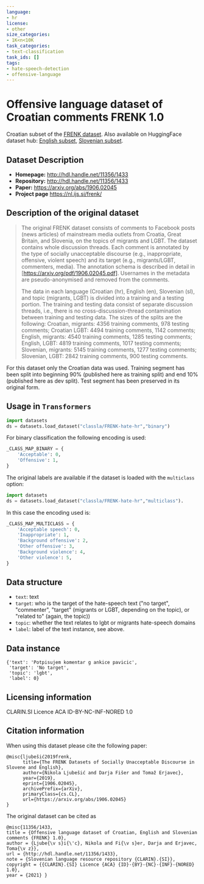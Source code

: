 ```yaml
---
language:
- hr
license:
- other
size_categories:
- 1K<n<10K
task_categories:
- text-classification
task_ids: []
tags:
- hate-speech-detection
- offensive-language
---
```


# Offensive language dataset of Croatian comments FRENK 1.0

Croatian subset of the [FRENK dataset](http://hdl.handle.net/11356/1433). Also available on HuggingFace dataset hub: [English subset](https://huggingface.co/datasets/5roop/FRENK-hate-en),  [Slovenian subset](https://huggingface.co/datasets/5roop/FRENK-hate-sl).

## Dataset Description

- **Homepage:** http://hdl.handle.net/11356/1433
- **Repository:** http://hdl.handle.net/11356/1433
- **Paper:** https://arxiv.org/abs/1906.02045
- **Project page** https://nl.ijs.si/frenk/

## Description of the original dataset

>The original FRENK dataset consists of comments to Facebook posts (news articles) of mainstream media outlets from Croatia, Great Britain, and Slovenia, on the topics of migrants and LGBT. The dataset contains whole discussion threads. Each comment is annotated by the type of socially unacceptable discourse (e.g., inappropriate, offensive, violent speech) and its target (e.g., migrants/LGBT, commenters, media). The annotation schema is described in detail in [https://arxiv.org/pdf/1906.02045.pdf]. Usernames in the metadata are pseudo-anonymised and removed from the comments.
>
>The data in each language (Croatian (hr), English (en), Slovenian (sl), and topic (migrants, LGBT) is divided into a training and a testing portion. The training and testing data consist of separate discussion threads, i.e., there is no cross-discussion-thread contamination between training and testing data. The sizes of the splits are the following: Croatian, migrants: 4356 training comments, 978 testing comments; Croatian LGBT: 4494 training comments, 1142 comments; English, migrants: 4540 training comments, 1285 testing comments; English, LGBT: 4819 training comments, 1017 testing comments; Slovenian, migrants: 5145 training comments, 1277 testing comments; Slovenian, LGBT: 2842 training comments, 900 testing comments.

For this dataset only the Croatian data was used. Training segment has been split into beginning 90% (published here as training split) and end 10% (published here as dev split). Test segment has been preserved in its original form.

## Usage in `Transformers`

```python
import datasets
ds = datasets.load_dataset("classla/FRENK-hate-hr","binary") 
```

For binary classification the following encoding is used:


```python
_CLASS_MAP_BINARY = {
    'Acceptable': 0, 
    'Offensive': 1, 
}
```
The original labels are available if the dataset is loaded with the `multiclass` option:

```python
import datasets
ds = datasets.load_dataset("classla/FRENK-hate-hr","multiclass").
```

In this case the encoding used is:
```python
_CLASS_MAP_MULTICLASS = {
    'Acceptable speech': 0, 
    'Inappropriate': 1, 
    'Background offensive': 2,
    'Other offensive': 3, 
    'Background violence': 4,
    'Other violence': 5, 
}
```


## Data structure

* `text`: text
* `target`: who is the target of the hate-speech text ("no target", "commenter", "target" (migrants or LGBT, depending on the topic), or "related to" (again, the topic))
* `topic`: whether the text relates to lgbt or migrants hate-speech domains
* `label`: label of the text instance, see above.

## Data instance

```
{'text': 'Potpisujem komentar g ankice pavicic',
 'target': 'No target',
 'topic': 'lgbt',
 'label': 0}
 ```

## Licensing information

CLARIN.SI Licence ACA ID-BY-NC-INF-NORED 1.0

## Citation information

When using this dataset please cite the following paper:

```
@misc{ljubešić2019frenk,
      title={The FRENK Datasets of Socially Unacceptable Discourse in Slovene and English}, 
      author={Nikola Ljubešić and Darja Fišer and Tomaž Erjavec},
      year={2019},
      eprint={1906.02045},
      archivePrefix={arXiv},
      primaryClass={cs.CL},
      url={https://arxiv.org/abs/1906.02045}
}
```

The original dataset can be cited as

 ```
@misc{11356/1433,
 title = {Offensive language dataset of Croatian, English and Slovenian comments {FRENK} 1.0},
 author = {Ljube{\v s}i{\'c}, Nikola and Fi{\v s}er, Darja and Erjavec, Toma{\v z}},
 url = {http://hdl.handle.net/11356/1433},
 note = {Slovenian language resource repository {CLARIN}.{SI}},
 copyright = {{CLARIN}.{SI} Licence {ACA} {ID}-{BY}-{NC}-{INF}-{NORED} 1.0},
 year = {2021} }
 ```